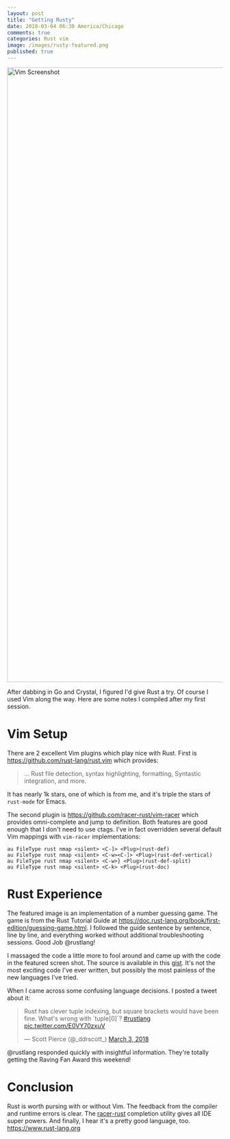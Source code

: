 ```yaml
---
layout: post
title: "Getting Rusty"
date: 2018-03-04 06:30 America/Chicago
comments: true
categories: Rust vim
image: /images/rusty-featured.png
published: true
---
```


<img class="featured" src="{{page.image}}" width=1910 height=1436 alt="Vim Screenshot" />

After dabbing in Go and Crystal, I figured I'd give Rust a try. Of course I
used Vim along the way. Here are some notes I compiled after my first session.

<!-- more -->

# Vim Setup

There are 2 excellent Vim plugins which play nice with Rust. First is
https://github.com/rust-lang/rust.vim which provides:

> ... Rust file detection, syntax highlighting, formatting, Syntastic integration, and more.

It has nearly 1k stars, one of which is from me, and it's triple the stars of
`rust-mode` for Emacs.

The second plugin is https://github.com/racer-rust/vim-racer which provides omni-complete and jump to definition. Both features are good enough that I don't need to use ctags. I've in fact overridden several default Vim mappings with `vim-racer` implementations:

```vim
au FileType rust nmap <silent> <C-]> <Plug>(rust-def)
au FileType rust nmap <silent> <C-w><C-]> <Plug>(rust-def-vertical)
au FileType rust nmap <silent> <C-w>} <Plug>(rust-def-split)
au FileType rust nmap <silent> <C-k> <Plug>(rust-doc)
```

# Rust Experience

The featured image is an implementation of a number guessing game. The game is
from the Rust Tutorial Guide at
https://doc.rust-lang.org/book/first-edition/guessing-game.html. I followed the
guide sentence by sentence, line by line, and everything worked without
additional troubleshooting sessions. Good Job @rustlang! 

I massaged the code a little more to fool around and came up with the code in
the featured screen shot. The source is available in this [gist](https://gist.github.com/ddrscott/991a329b7f1c1f7682da5e4c24cdecc5). It's not the most exciting code I've
ever written, but possibly the most painless of the new languages I've tried.

When I came across some confusing language decisions. I posted a tweet about it:

<blockquote class="twitter-tweet"><p lang="en" dir="ltr">Rust has clever tuple indexing, but square brackets would have been fine. What&#39;s wrong with `tuple[0]`? <a href="https://twitter.com/hashtag/rustlang?src=hash&amp;ref_src=twsrc%5Etfw">#rustlang</a> <a href="https://t.co/E0VY70zxuV">pic.twitter.com/E0VY70zxuV</a></p>&mdash; Scott Pierce (@_ddrscott_) <a href="https://twitter.com/_ddrscott_/status/969968042414366720?ref_src=twsrc%5Etfw">March 3, 2018</a></blockquote> <script async src="https://platform.twitter.com/widgets.js" charset="utf-8"></script>

@rustlang responded quickly with insightful information. They're totally getting
the Raving Fan Award this weekend!

# Conclusion

Rust is worth pursing with or without Vim. The feedback from the compiler
and runtime errors is clear. The
[racer-rust](https://github.com/racer-rust/vim-racer) completion utility gives
all IDE super powers. And finally, I hear it's a pretty good language, too.  https://www.rust-lang.org

